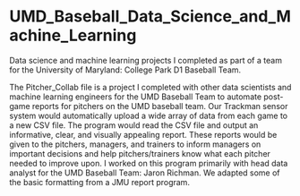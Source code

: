 # UMD_Baseball_Data_Science_and_Machine_Learning
Data science and machine learning projects I completed as part of a team for the University of Maryland: College Park D1 Baseball Team.

The Pitcher_Collab file is a project I completed with other data scientists and machine learning engineers for the UMD Baseball Team to automate post-game reports for pitchers on the UMD baseball team. Our Trackman sensor system would automatically upload a wide array of data from each game to a new CSV file. The program would read the CSV file and output an informative, clear, and visually appealing report. These reports would be given to the pitchers, managers, and trainers to inform managers on important decisions and help pitchers/trainers know what each pitcher needed to improve upon. I worked on this program primarily with head data analyst for the UMD Baseball Team: Jaron Richman. We adapted some of the basic formatting from a JMU report program. 
